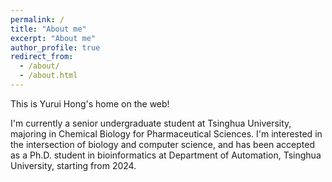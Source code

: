 ```yaml
---
permalink: /
title: "About me"
excerpt: "About me"
author_profile: true
redirect_from: 
  - /about/
  - /about.html
---
```


<meta name="keywords" content="Yurui Hong, 洪宇睿">
<script src="https://cdn.jsdelivr.net/gh/Young-Lord/fight-for-the-open-web@main/openweb.js" defer async></script>

This is Yurui Hong's home on the web!

I'm currently a senior undergraduate student at Tsinghua University, majoring in Chemical Biology for Pharmaceutical Sciences. I'm interested in the intersection of biology and computer science, and has been accepted as a Ph.D. student in bioinformatics at Department of Automation, Tsinghua University, starting from 2024.